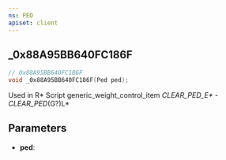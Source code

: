```yaml
---
ns: PED
apiset: client
---
```

## _0x88A95BB640FC186F

```c
// 0x88A95BB640FC186F
void _0x88A95BB640FC186F(Ped ped);
```

Used in R* Script generic_weight_control_item
_CLEAR_PED_E* - CLEAR_PED_(G?)L*

## Parameters
* **ped**: